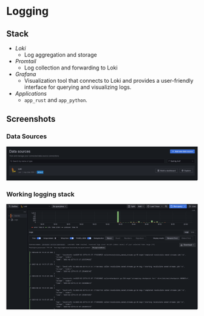# Logging

## Stack

- *Loki*
  - Log aggregation and storage
- *Promtail*
  - Log collection and forwarding to Loki
- *Grafana*
  - Visualization tool that connects to Loki and provides a user-friendly interface for querying and visualizing logs.
- *Applications*
  - `app_rust` and `app_python`.

## Screenshots

### Data Sources

![Data Sources](assets/data-sources.png)

### Working logging stack

![Working logging stack](assets/logging-stack.png)

